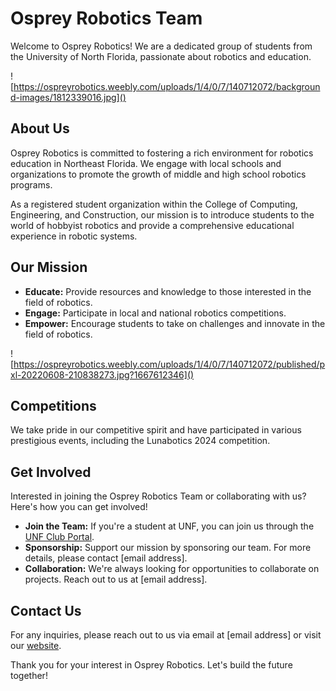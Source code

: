 # Osprey Robotics Team

Welcome to Osprey Robotics! We are a dedicated group of students from the University of North Florida, passionate about robotics and education.

![https://ospreyrobotics.weebly.com/uploads/1/4/0/7/140712072/background-images/1812339016.jpg]()

## About Us

Osprey Robotics is committed to fostering a rich environment for robotics education in Northeast Florida. We engage with local schools and organizations to promote the growth of middle and high school robotics programs.

As a registered student organization within the College of Computing, Engineering, and Construction, our mission is to introduce students to the world of hobbyist robotics and provide a comprehensive educational experience in robotic systems.

## Our Mission

- **Educate:** Provide resources and knowledge to those interested in the field of robotics.
- **Engage:** Participate in local and national robotics competitions.
- **Empower:** Encourage students to take on challenges and innovate in the field of robotics.

![https://ospreyrobotics.weebly.com/uploads/1/4/0/7/140712072/published/pxl-20220608-210838273.jpg?1667612346]()

## Competitions

We take pride in our competitive spirit and have participated in various prestigious events, including the Lunabotics 2024 competition.

## Get Involved

Interested in joining the Osprey Robotics Team or collaborating with us? Here's how you can get involved!

- **Join the Team:** If you're a student at UNF, you can join us through the [UNF Club Portal](link-to-club-portal).
- **Sponsorship:** Support our mission by sponsoring our team. For more details, please contact [email address].
- **Collaboration:** We're always looking for opportunities to collaborate on projects. Reach out to us at [email address].

## Contact Us

For any inquiries, please reach out to us via email at [email address] or visit our [website](https://ospreyrobotics.weebly.com/).

Thank you for your interest in Osprey Robotics. Let's build the future together!

